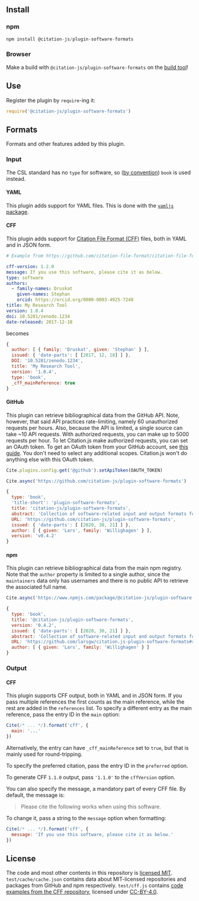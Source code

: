 ## Install

### npm

```js
npm install @citation-js/plugin-software-formats
```

### Browser

Make a build with `@citation-js/plugin-software-formats` on the [build tool](https://juniper-coat.glitch.me)!

## Use

Register the plugin by `require`-ing it:

```js
require('@citation-js/plugin-software-formats')
```

## Formats

Formats and other features added by this plugin.

### Input

The CSL standard has no `type` for software, so ([by convention](https://github.com/citation-style-language/zotero-bits/issues/69)) `book` is used instead.

#### YAML

This plugin adds support for YAML files. This is done with the [`yamljs` package](https://www.npmjs.com/package/yamljs).

#### CFF

This plugin adds support for [Citation File Format (CFF)](http://citation-file-format.github.io/citation-file-format) files, both in YAML and in JSON form.

```yml
# Example from https://github.com/citation-file-format/citation-file-format#example

cff-version: 1.2.0
message: If you use this software, please cite it as below.
type: software
authors:
  - family-names: Druskat
    given-names: Stephan
    orcid: https://orcid.org/0000-0003-4925-7248
title: My Research Tool
version: 1.0.4
doi: 10.5281/zenodo.1234
date-released: 2017-12-18
```

becomes

```js
{
  author: [ { family: 'Druskat', given: 'Stephan' } ],
  issued: { 'date-parts': [ [2017, 12, 18] ] },
  DOI: '10.5281/zenodo.1234',
  title: 'My Research Tool',
  version: '1.0.4',
  type: 'book',
  _cff_mainReference: true
}
```

#### GitHub

This plugin can retrieve bibliographical data from the GitHub API. Note, however, that said API practices rate-limiting, namely 60 unauthorized requests per hours. Also, because the API is limited, a single source can take ~10 API requests. With authorized requests, you can make up to 5000 requests per hour. To let Citation.js make authorized requests, you can set an OAuth token. To get an OAuth token from your GitHub account, see [this guide](https://help.github.com/articles/creating-a-personal-access-token-for-the-command-line/). You don't need to select any additional scopes. Citation.js won't do anything else with this OAuth token.

```js
Cite.plugins.config.get('@github').setApiToken(OAUTH_TOKEN)

Cite.async('https://github.com/citation-js/plugin-software-formats')

{
  type: 'book',
  'title-short': 'plugin-software-formats',
  title: 'citation-js/plugin-software-formats',
  abstract: 'Collection of software-related input and output formats for Citation.js',
  URL: 'https://github.com/citation-js/plugin-software-formats',
  issued: { 'date-parts': [ [2020, 30, 21] ] },
  author: [ { given: 'Lars', family: 'Willighagen' } ],
  version: 'v0.4.2'
}
```

#### npm

This plugin can retrieve bibliographical data from the main npm registry. Note that the `author` property is limited to a single author, since the `maintainers` data only has usernames and there is no public API to retrieve the associated full name.

```js
Cite.async('https://www.npmjs.com/package/@citation-js/plugin-software-formats')

{
  type: 'book',
  title: '@citation-js/plugin-software-formats',
  version: '0.4.2',
  issued: { 'date-parts': [ [2020, 30, 21] ] },
  abstract: 'Collection of software-related input and output formats for Citation.js',
  URL: 'https://github.com/larsgw/citation.js-plugin-software-formats#readme',
  author: [ { given: 'Lars', family: 'Willighagen' } ]
}
```

### Output

#### CFF

This plugin supports CFF output, both in YAML and in JSON form. If you pass
multiple references the first counts as the main reference, while the rest
are added in the `references` list. To specify a different entry as the main
reference, pass the entry ID in the `main` option:

```js
Cite(/* ... */).format('cff', {
  main: '...'
})
```

Alternatively, the entry can have `_cff_mainReference` set to `true`, but that
is mainly used for round-tripping.

To specify the preferred citation, pass the entry ID in the `preferred` option.

To generate CFF `1.1.0` output, pass `'1.1.0'` to the `cffVersion` option.

You can also specify the message, a mandatory part of every CFF file. By default,
the message is:

> Please cite the following works when using this software.

To change it, pass a string to the `message` option when formatting:

```js
Cite(/* ... */).format('cff', {
  message: 'If you use this software, please cite it as below.'
})
```

## License

The code and most other contents in this repository is [licensed MIT](LICENSE).
`test/cache/cache.json` contains data about MIT-licensed repositories and
packages from GitHub and npm respectively. `test/cff.js` contains [code examples
from the CFF repository](https://github.com/citation-file-format/citation-file-format/blob/1.1.0/examples.md),
licensed under [CC-BY-4.0](https://github.com/citation-file-format/citation-file-format/blob/1.1.0/LICENSE).
